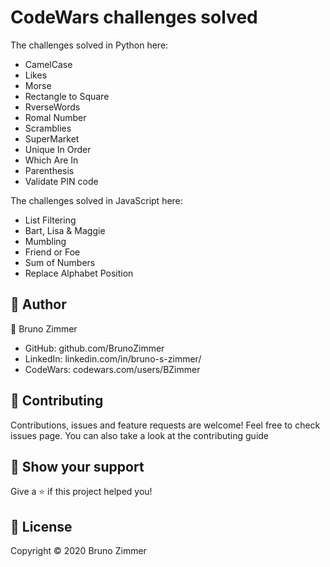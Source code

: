 # CodeWars challenges solved

The challenges solved in Python here:
- CamelCase
- Likes
- Morse
- Rectangle to Square
- RverseWords
- Romal Number
- Scramblies
- SuperMarket
- Unique In Order
- Which Are In
- Parenthesis
- Validate PIN code


The challenges solved in JavaScript here:
- List Filtering
- Bart, Lisa & Maggie
- Mumbling
- Friend or Foe
- Sum of Numbers
- Replace Alphabet Position

## 👤 Author
:man: Bruno Zimmer
- GitHub: github.com/BrunoZimmer
- LinkedIn: linkedin.com/in/bruno-s-zimmer/
- CodeWars: codewars.com/users/BZimmer

## 🤝 Contributing
Contributions, issues and feature requests are welcome!
Feel free to check issues page. You can also take a look at the contributing guide

## :star2: Show your support
Give a ⭐️ if this project helped you!

## 📝 License
Copyright © 2020 Bruno Zimmer
